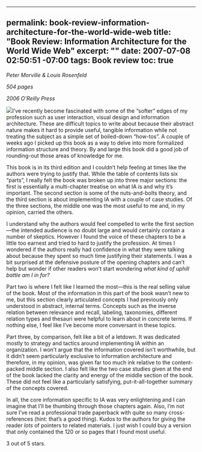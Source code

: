 ----- 
permalink: book-review-information-architecture-for-the-world-wide-web
title: "Book Review: Information Architecture for the World Wide Web"
excerpt: ""
date: 2007-07-08 02:50:51 -07:00
tags: Book review
toc: true
-----
_Peter Morville &amp; Louis Rosenfeld_



_504 pages_

_2006 O&#8217;Reilly Press_

<a href="http://www.amazon.com/Information-Architecture-World-Wide-Web/dp/0596527349%3FSubscriptionId%3D0PZ7TM66EXQCXFVTMTR2%26tag%3Dhttplivollmne-20%26linkCode%3Dxm2%26camp%3D2025%26creative%3D165953%26creativeASIN%3D0596527349">![](http://ecx.images-amazon.com/images/I/51-8JMElMbL._SL160_.jpg)</a>I&#8217;ve recently become fascinated with some of the &#8220;softer&#8221; edges of my profession such as user interaction, visual design and information architecture. These are difficult topics to write about because their abstract nature makes it hard to provide useful, tangible information while not treating the subject as a simple set of boiled-down &#8220;how-tos&#8221;. A couple of weeks ago I picked up this book as a way to delve into more formalized information structure and theory. By and large this book did a good job of rounding-out those areas of knowledge for me.

This book is in its third edition and I couldn&#8217;t help feeling at times like the authors were trying to justify that. While the table of contents lists six &#8220;parts&#8221;, I really felt the book was broken up into three major sections: the first is essentially a multi-chapter treatise on what IA is and why it&#8217;s important. The second section is some of the nuts-and-bolts theory, and the third section is about implementing IA with a couple of case studies. Of the three sections, the middle one was the most useful to me and, in my opinion, carried the others.

I understand why the authors would feel compelled to write the first section&#8212;the intended audience is no doubt large and would certainly contain a number of skeptics. However I found the voice of these chapters to be a little too earnest and tried to hard to justify the profession. At times I wondered if the authors really had confidence in what they were talking about because they spent so much time justifying their statements. I was a bit surprised at the defensive posture of the opening chapters and can&#8217;t help but wonder if other readers won&#8217;t start wondering _what kind of uphill battle am I in for?_

Part two is where I felt like I learned the most&#8212;this is the real selling value of the book. Most of the information in this part of the book wasn&#8217;t new to me, but this section clearly articulated concepts I had previously only understood in abstract, internal terms. Concepts such as the inverse relation between relevance and recall, labeling, taxonomies, different relation types and thesauri were helpful to learn about in concrete terms. If nothing else, I feel like I&#8217;ve become more conversant in these topics.

Part three, by comparison, felt like a bit of a letdown. It was dedicated mostly to strategy and tactics around implementing IA within an organization. I won&#8217;t argue that the information covered isn&#8217;t worthwhile, but it didn&#8217;t seem particularly exclusive to information architecture and therefore, in my opinion, was given far too much ink relative to the content-packed middle section. I also felt like the two case studies given at the end of the book lacked the clarity and energy of the middle section of the book. These did not feel like a particularly satisfying, put-it-all-together summary of the concepts covered.

In all, the core information specific to IA was very enlightening and I can imagine that I&#8217;ll be thumbing through those chapters again. Also, I&#8217;m not sure I&#8217;ve read a professional trade paperback with quite so many cross-references (hint: that&#8217;s a good thing). Kudos to the authors for giving the reader _lots_ of pointers to related materials. I just wish I could buy a version that only contained the 120 or so pages that I found most useful.

3 out of 5 stars.

